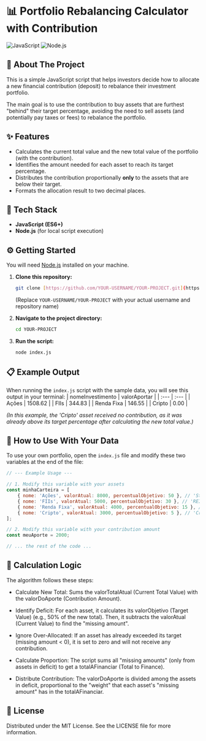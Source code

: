 # 📊 Portfolio Rebalancing Calculator with Contribution

![JavaScript](https://img.shields.io/badge/JavaScript-ES6%2B-yellow?style=for-the-badge&logo=javascript)
![Node.js](https://img.shields.io/badge/Node.js-14%2B-green?style=for-the-badge&logo=node.js)

## 🎯 About The Project

This is a simple JavaScript script that helps investors decide how to allocate a new financial contribution (deposit) to rebalance their investment portfolio.

The main goal is to use the contribution to buy assets that are furthest "behind" their target percentage, avoiding the need to sell assets (and potentially pay taxes or fees) to rebalance the portfolio.

## ✨ Features

* Calculates the current total value and the new total value of the portfolio (with the contribution).
* Identifies the amount needed for each asset to reach its target percentage.
* Distributes the contribution proportionally **only** to the assets that are below their target.
* Formats the allocation result to two decimal places.

## 🚀 Tech Stack

* **JavaScript (ES6+)**
* **Node.js** (for local script execution)

## ⚙️ Getting Started

You will need [Node.js](https://nodejs.org/) installed on your machine.

1.  **Clone this repository:**
    ```bash
    git clone [https://github.com/YOUR-USERNAME/YOUR-PROJECT.git](https://github.com/YOUR-USERNAME/YOUR-PROJECT.git)
    ```
    (Replace `YOUR-USERNAME/YOUR-PROJECT` with your actual username and repository name)

2.  **Navigate to the project directory:**
    ```bash
    cd YOUR-PROJECT
    ```

3.  **Run the script:**
    ```bash
    node index.js
    ```

## 📋 Example Output

When running the `index.js` script with the sample data, you will see this output in your terminal:
| nomeInvestimento | valorAportar |
| :--- | :--- |
| Ações | 1508.62 |
| FIIs | 344.83 |
| Renda Fixa | 146.55 |
| Cripto | 0.00 |

*(In this example, the 'Cripto' asset received no contribution, as it was already above its target percentage after calculating the new total value.)*


## 🔧 How to Use With Your Data

To use your own portfolio, open the `index.js` file and modify these two variables at the end of the file:

```javascript
// --- Example Usage ---

// 1. Modify this variable with your assets
const minhaCarteira = [
    { nome: 'Ações', valorAtual: 8000, percentualObjetivo: 50 }, // 'Stocks'
    { nome: 'FIIs', valorAtual: 5000, percentualObjetivo: 30 }, // 'REITs'
    { nome: 'Renda Fixa', valorAtual: 4000, percentualObjetivo: 15 }, // 'Fixed Income'
    { nome: 'Cripto', valorAtual: 3000, percentualObjetivo: 5 }, // 'Crypto'
];

// 2. Modify this variable with your contribution amount
const meuAporte = 2000;

// ... the rest of the code ...
```

## 🧠 Calculation Logic
The algorithm follows these steps:

* Calculate New Total: Sums the valorTotalAtual (Current Total Value) with the valorDoAporte (Contribution Amount).

* Identify Deficit: For each asset, it calculates its valorObjetivo (Target Value) (e.g., 50% of the new total). Then, it subtracts the valorAtual (Current Value) to find the "missing amount".

* Ignore Over-Allocated: If an asset has already exceeded its target (missing amount < 0), it is set to zero and will not receive any contribution.

* Calculate Proportion: The script sums all "missing amounts" (only from assets in deficit) to get a totalAFinanciar (Total to Finance).

* Distribute Contribution: The valorDoAporte is divided among the assets in deficit, proportional to the "weight" that each asset's "missing amount" has in the totalAFinanciar.

## 📜 License
Distributed under the MIT License. See the LICENSE file for more information.

